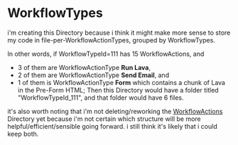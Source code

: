 # WorkflowTypes
i'm creating this Directory because i think it might make more sense to store my code in file-per-WorkflowActionTypes, grouped by WorkflowTypes.

In other words, if WorkflowTypeId=111 has 15 WorkflowActions, and
- 3 of them are WorkflowActionType **Run Lava**,
- 2 of them are WorkflowActionType **Send Email**, and
- 1 of them is WorkflowActionType **Form** which contains a chunk of Lava in the Pre-Form HTML;
Then this Directory would have a folder titled "WorkflowTypeId_111", and that folder would have 6 files.

it's also worth noting that i'm not deleting/reworking the [WorkflowActions](../WorkflowActions/) Directory yet because i'm not certain which structure will be more helpful/efficient/sensible going forward. i still think it's likely that i could keep both.